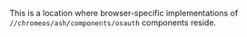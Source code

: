 This is a location where browser-specific implementations of 
`//chromeos/ash/components/osauth` components reside. 